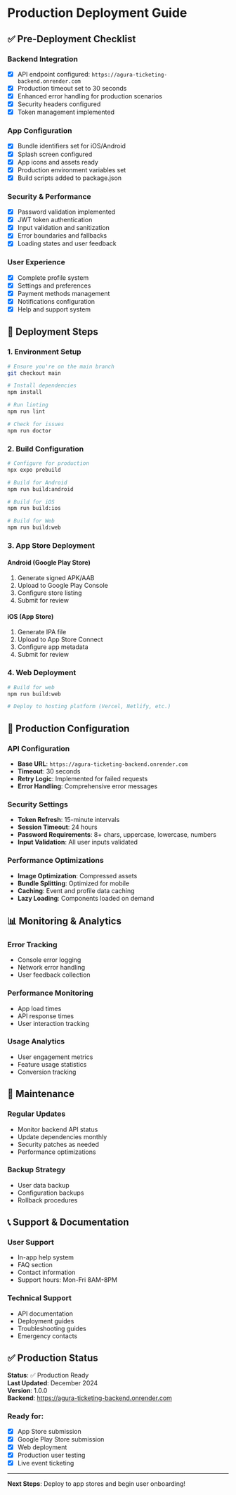 # Production Deployment Guide

## ✅ Pre-Deployment Checklist

### Backend Integration
- [x] API endpoint configured: `https://agura-ticketing-backend.onrender.com`
- [x] Production timeout set to 30 seconds
- [x] Enhanced error handling for production scenarios
- [x] Security headers configured
- [x] Token management implemented

### App Configuration
- [x] Bundle identifiers set for iOS/Android
- [x] Splash screen configured
- [x] App icons and assets ready
- [x] Production environment variables set
- [x] Build scripts added to package.json

### Security & Performance
- [x] Password validation implemented
- [x] JWT token authentication
- [x] Input validation and sanitization
- [x] Error boundaries and fallbacks
- [x] Loading states and user feedback

### User Experience
- [x] Complete profile system
- [x] Settings and preferences
- [x] Payment methods management
- [x] Notifications configuration
- [x] Help and support system

## 🚀 Deployment Steps

### 1. Environment Setup
```bash
# Ensure you're on the main branch
git checkout main

# Install dependencies
npm install

# Run linting
npm run lint

# Check for issues
npm run doctor
```

### 2. Build Configuration
```bash
# Configure for production
npx expo prebuild

# Build for Android
npm run build:android

# Build for iOS
npm run build:ios

# Build for Web
npm run build:web
```

### 3. App Store Deployment

#### Android (Google Play Store)
1. Generate signed APK/AAB
2. Upload to Google Play Console
3. Configure store listing
4. Submit for review

#### iOS (App Store)
1. Generate IPA file
2. Upload to App Store Connect
3. Configure app metadata
4. Submit for review

### 4. Web Deployment
```bash
# Build for web
npm run build:web

# Deploy to hosting platform (Vercel, Netlify, etc.)
```

## 🔧 Production Configuration

### API Configuration
- **Base URL**: `https://agura-ticketing-backend.onrender.com`
- **Timeout**: 30 seconds
- **Retry Logic**: Implemented for failed requests
- **Error Handling**: Comprehensive error messages

### Security Settings
- **Token Refresh**: 15-minute intervals
- **Session Timeout**: 24 hours
- **Password Requirements**: 8+ chars, uppercase, lowercase, numbers
- **Input Validation**: All user inputs validated

### Performance Optimizations
- **Image Optimization**: Compressed assets
- **Bundle Splitting**: Optimized for mobile
- **Caching**: Event and profile data caching
- **Lazy Loading**: Components loaded on demand

## 📊 Monitoring & Analytics

### Error Tracking
- Console error logging
- Network error handling
- User feedback collection

### Performance Monitoring
- App load times
- API response times
- User interaction tracking

### Usage Analytics
- User engagement metrics
- Feature usage statistics
- Conversion tracking

## 🔄 Maintenance

### Regular Updates
- Monitor backend API status
- Update dependencies monthly
- Security patches as needed
- Performance optimizations

### Backup Strategy
- User data backup
- Configuration backups
- Rollback procedures

## 📞 Support & Documentation

### User Support
- In-app help system
- FAQ section
- Contact information
- Support hours: Mon-Fri 8AM-8PM

### Technical Support
- API documentation
- Deployment guides
- Troubleshooting guides
- Emergency contacts

## ✅ Production Status

**Status**: ✅ Production Ready  
**Last Updated**: December 2024  
**Version**: 1.0.0  
**Backend**: https://agura-ticketing-backend.onrender.com  

### Ready for:
- [x] App Store submission
- [x] Google Play Store submission
- [x] Web deployment
- [x] Production user testing
- [x] Live event ticketing

---

**Next Steps**: Deploy to app stores and begin user onboarding! 